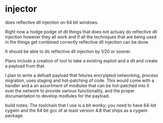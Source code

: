 injector
========

does reflective dll injection on 64 bit windows.

Right now a hodge podge of dll things that
does not actualy do reflective dll injection
however they all work and if all the techniques
that are being used in the things get combined
correctly reflective dll injection can be done.

It should be able to do reflective dll
injection by 1/20 or sooner.

Plans include a creation of tool to take a
existing exploit and a dll and create a payload
from that.

I plan to write a defualt payload that fetures
encrytpted networking, process migration, uses
staging and hot-patching of code. This would come
with a handler and a an assortment of modlules
that can be hot-patched into it over the network
to provide various functionality, and the proper
documantation to develop modlules for the payload.

build notes:
The toolchain that I use is a bit wonky; you
need to have 64-bit cygwin and the 64 bit gcc
of at least version 4.8 that ships as a cygwin
package.
